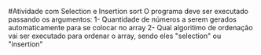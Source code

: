 #Atividade com Selection e Insertion sort
O programa deve ser executado passando os argumentos:
1- Quantidade de números a serem gerados automaticamente para se colocar no array
2- Qual algoritimo de ordenação vai ser executado para ordenar o array, sendo eles "selection" ou "insertion"
